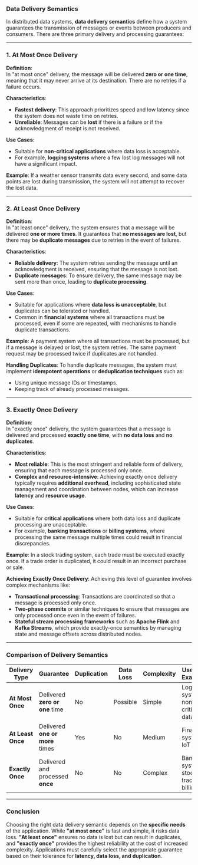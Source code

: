 ### Data Delivery Semantics

In distributed data systems, **data delivery semantics** define how a system guarantees the transmission of messages or events between producers and consumers. There are three primary delivery and processing guarantees:

---

### 1. **At Most Once Delivery**

**Definition**:  
In "at most once" delivery, the message will be delivered **zero or one time**, meaning that it may never arrive at its destination. There are no retries if a failure occurs.

**Characteristics**:
- **Fastest delivery**: This approach prioritizes speed and low latency since the system does not waste time on retries.
- **Unreliable**: Messages can be **lost** if there is a failure or if the acknowledgment of receipt is not received.

**Use Cases**:
- Suitable for **non-critical applications** where data loss is acceptable.
- For example, **logging systems** where a few lost log messages will not have a significant impact.

**Example**:
If a weather sensor transmits data every second, and some data points are lost during transmission, the system will not attempt to recover the lost data.

---

### 2. **At Least Once Delivery**

**Definition**:  
In "at least once" delivery, the system ensures that a message will be delivered **one or more times**. It guarantees that **no messages are lost**, but there may be **duplicate messages** due to retries in the event of failures.

**Characteristics**:
- **Reliable delivery**: The system retries sending the message until an acknowledgment is received, ensuring that the message is not lost.
- **Duplicate messages**: To ensure delivery, the same message may be sent more than once, leading to **duplicate processing**.

**Use Cases**:
- Suitable for applications where **data loss is unacceptable**, but duplicates can be tolerated or handled.
- Common in **financial systems** where all transactions must be processed, even if some are repeated, with mechanisms to handle duplicate transactions.

**Example**:
A payment system where all transactions must be processed, but if a message is delayed or lost, the system retries. The same payment request may be processed twice if duplicates are not handled.

**Handling Duplicates**:
To handle duplicate messages, the system must implement **idempotent operations** or **deduplication techniques** such as:
- Using unique message IDs or timestamps.
- Keeping track of already processed messages.

---

### 3. **Exactly Once Delivery**

**Definition**:  
In "exactly once" delivery, the system guarantees that a message is delivered and processed **exactly one time**, with **no data loss** and **no duplicates**.

**Characteristics**:
- **Most reliable**: This is the most stringent and reliable form of delivery, ensuring that each message is processed only once.
- **Complex and resource-intensive**: Achieving exactly once delivery typically requires **additional overhead**, including sophisticated state management and coordination between nodes, which can increase **latency** and **resource usage**.

**Use Cases**:
- Suitable for **critical applications** where both data loss and duplicate processing are unacceptable.
- For example, **banking transactions** or **billing systems**, where processing the same message multiple times could result in financial discrepancies.

**Example**:
In a stock trading system, each trade must be executed exactly once. If a trade order is duplicated, it could result in an incorrect purchase or sale.

**Achieving Exactly Once Delivery**:
Achieving this level of guarantee involves complex mechanisms like:
- **Transactional processing**: Transactions are coordinated so that a message is processed only once.
- **Two-phase commits** or similar techniques to ensure that messages are only processed once even in the event of failures.
- **Stateful stream processing frameworks** such as **Apache Flink** and **Kafka Streams**, which provide exactly-once semantics by managing state and message offsets across distributed nodes.

---

### Comparison of Delivery Semantics

| Delivery Type        | Guarantee                           | Duplication | Data Loss | Complexity | Use Case Examples                     |
|----------------------|-------------------------------------|-------------|-----------|------------|---------------------------------------|
| **At Most Once**     | Delivered **zero or one** time      | No          | Possible  | Simple     | Logging systems, non-critical data    |
| **At Least Once**    | Delivered **one or more** times     | Yes         | No        | Medium     | Financial systems, IoT data           |
| **Exactly Once**     | Delivered and processed **once**    | No          | No        | Complex    | Banking systems, stock trading, billing |

---

### Conclusion

Choosing the right data delivery semantic depends on the **specific needs** of the application. While **"at most once"** is fast and simple, it risks data loss. **"At least once"** ensures no data is lost but can result in duplicates, and **"exactly once"** provides the highest reliability at the cost of increased complexity. Applications must carefully select the appropriate guarantee based on their tolerance for **latency, data loss, and duplication**.
